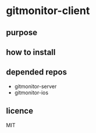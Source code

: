 # gitmonitor-client

## purpose

## how to install

## depended repos

* gitmonitor-server
* gitmonitor-ios

## licence

MIT
